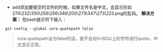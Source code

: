 - add添加要提交的文件的时候，如果文件名是中文，会显示形如274\232\350\256\256\346\200\273\347\273\223.png的乱码。
**解决方案：**
在bash提示符下输入：
```
git config --global core.quotepath false
```
> core.quotepath设为false的话，就不会对0×80以上的字符进行quote。中文显示正常。


